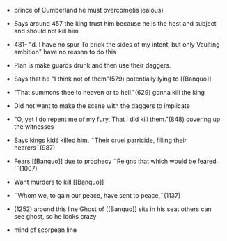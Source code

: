 - prince of Cumberland he must overcome(is jealous)
- Says around 457 the king trust him because he is the host and subject and should not kill him
- 481- "d. I have no spur To prick the sides of my intent, but only Vaulting ambition" have no reason to do this 
- Plan is make guards drunk and then use their daggers.
- Says that he "I think not of them"(579) potentially lying to [[Banquo]]
- "That summons thee to heaven or to hell."(629) gonna kill the king
- Did not want to make the scene with the daggers to implicate
- "O, yet I do repent me of my fury, That I did kill them."(848) covering up the witnesses
- Says kings kidś killed him, ¨Their cruel parricide, filling their hearers¨(987)
- Fears [[Banquo]] due to prophecy ¨Reigns that which would be feared. ’¨(1007)
- Want murders to kill [[Banquo]]
- ¨Whom we, to gain our peace, have sent to peace,¨(1137)
- (1252) around this line Ghost of [[Banquo]] sits in his seat others can see ghost, so he looks crazy




 - mind of scorpean line
<!--stackedit_data:
eyJoaXN0b3J5IjpbLTEyMDgzNjk5OSwtMTc1ODY5MzY1M119
-->